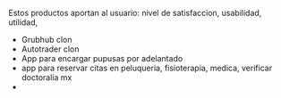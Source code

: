 
Estos productos aportan al usuario: nivel de satisfaccion, usabilidad, utilidad,

- Grubhub clon
- Autotrader clon
- App para encargar pupusas por adelantado
- app para reservar citas en peluqueria, fisioterapia, medica, verificar doctoralia mx
- 